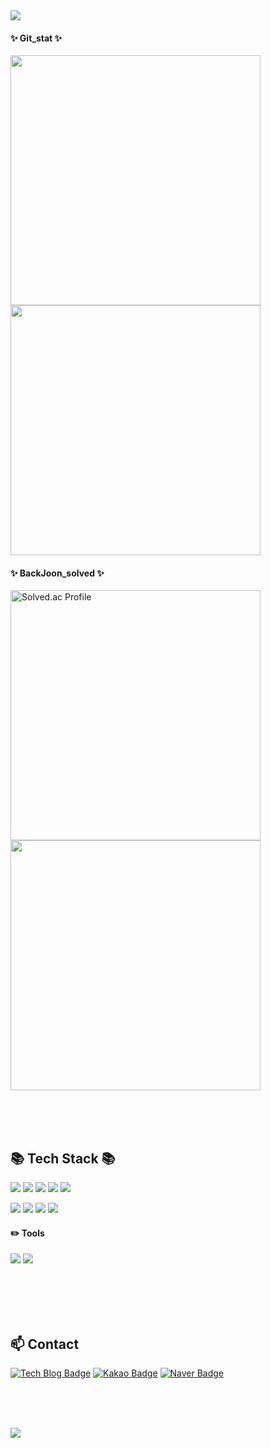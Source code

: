 <img src="https://capsule-render.vercel.app/api?type=waving&color=timeAuto&height=200&section=header&text=YuJeong's Github&fontSize=40" />

<!--
🌱 YuJeong-Yun 🌱
===============

<div align="center">
-->  

#### ✨ Git_stat ✨
  
  <a href="https://github.com/YuJeong-Yun"><img align="center" style="width:400px;" src="https://github-readme-stats.vercel.app/api?username=YuJeong-Yun&&theme=nord&show_icons=true&hide=contribs&border_radius=10" /></a>
  <a href="https://github.com/YuJeong-Yun"><img align="center" style="width :400px" src="https://github-readme-stats.vercel.app/api/top-langs/?username=YuJeong-Yun&layout=compact&theme=nord&card_width=400px&border_radius=10" /></a>

#### ✨ BackJoon_solved ✨
  
<a href="https://solved.ac/yyj1999" rel="nofollow"><img src="https://camo.githubusercontent.com/b174e5b2a06f8c5806b51102943c94fc965aa6252a3dd45bd358383243e315ff/687474703a2f2f6d617a617373756d6e6964612e7774662f6170692f76322f67656e65726174655f62616467653f626f6a3d79796a31393939" alt="Solved.ac Profile" data-canonical-src="http://mazassumnida.wtf/api/v2/generate_badge?boj=yyj1999" style="width:400px;"></a>
<img src="http://mazandi.herokuapp.com/api?handle=yyj1999&theme=dark" style="width:400px" />

<br><br><br>


:books: Tech Stack :books:
-------------------------------
<img src="https://img.shields.io/badge/Java-1E8CBE?style=for-the-badge&logo=Java&logoColor=white" /> <img src="https://img.shields.io/badge/Spring-6DB33F?style=for-the-badge&logo=Spring&logoColor=white" /> <img src="https://img.shields.io/badge/MySQL-4479A1?style=for-the-badge&logo=MySQL&logoColor=white" />  <img src="https://img.shields.io/badge/oracle-F80000?style=for-the-badge&logo=oracle&logoColor=white"> <img src="https://img.shields.io/badge/apache tomcat-F8DC75?style=for-the-badge&logo=apachetomcat&logoColor=white">

<img src="https://img.shields.io/badge/HTML5-E34F26?style=for-the-badge&logo=HTML5&logoColor=white" /> <img src="https://img.shields.io/badge/CSS3-1572B6?style=for-the-badge&logo=CSS3&logoColor=white" /> <img src="https://img.shields.io/badge/JavaScript-F7DF1E?style=for-the-badge&logo=JavaScript&logoColor=white" />
 <img src="https://img.shields.io/badge/Jquery-0769AD?style=for-the-badge&logo=Jquery&logoColor=white">

#### ✏️ Tools
<img src="https://img.shields.io/badge/Eclipse-IDE-2C2255?style=for-the-badge&logo=Eclipse-IDE&logoColor=white" /> <img src="https://img.shields.io/badge/Visual Studio Code-007ACC?style=for-the-badge&logo=VisualStudioCode&logoColor=white" /> 

<br><br><br><br>


📫 Contact
------------
[![Tech Blog Badge](http://img.shields.io/badge/Dev%20Blog-09B3AF?style=flat-square&logo=storyblok&logoColor=white&link=https://yunyj99.tistory.com/)](https://yunyj99.tistory.com/)
[![Kakao Badge](https://img.shields.io/badge/Kakao%20Mail-FFCD00?style=flat-square&logo=Kakao&logoColor=white&link=mailto:yunyj99@kakao.com)](mailto:yunyj99@kakao.com)
[![Naver Badge](https://img.shields.io/badge/Naver%20Mail-03C75A?style=flat-square&logo=Naver&logoColor=white&link=mailto:yunyj99@naver.com)](mailto:yunyj99@naver.com)


<br><br><br>

<img src="https://capsule-render.vercel.app/api?type=waving&color=timeAuto&height=200&section=footer"/>

<!--
**YuJeong-Yun/YuJeong-Yun** is a ✨ _special_ ✨ repository because its `README.md` (this file) appears on your GitHub profile.

### Hi there 👋

Here are some ideas to get you started:

- 🔭 I’m currently working on ...
- 🌱 I’m currently learning ...
- 👯 I’m looking to collaborate on ...
- 🤔 I’m looking for help with ...
- 💬 Ask me about ...
- 📫 How to reach me: ...
- 😄 Pronouns: ...
- ⚡ Fun fact: ...
-->

